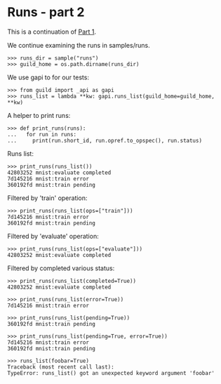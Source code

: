 # Runs - part 2

This is a continuation of [Part 1](runs-1.md).

We continue examining the runs in samples/runs.

    >>> runs_dir = sample("runs")
    >>> guild_home = os.path.dirname(runs_dir)

We use gapi to for our tests:

    >>> from guild import _api as gapi
    >>> runs_list = lambda **kw: gapi.runs_list(guild_home=guild_home, **kw)

A helper to print runs:

    >>> def print_runs(runs):
    ...   for run in runs:
    ...     print(run.short_id, run.opref.to_opspec(), run.status)

Runs list:

    >>> print_runs(runs_list())
    42803252 mnist:evaluate completed
    7d145216 mnist:train error
    360192fd mnist:train pending

Filtered by 'train' operation:

    >>> print_runs(runs_list(ops=["train"]))
    7d145216 mnist:train error
    360192fd mnist:train pending

Filtered by 'evaluate' operation:

    >>> print_runs(runs_list(ops=["evaluate"]))
    42803252 mnist:evaluate completed

Filtered by completed various status:

    >>> print_runs(runs_list(completed=True))
    42803252 mnist:evaluate completed

    >>> print_runs(runs_list(error=True))
    7d145216 mnist:train error

    >>> print_runs(runs_list(pending=True))
    360192fd mnist:train pending

    >>> print_runs(runs_list(pending=True, error=True))
    7d145216 mnist:train error
    360192fd mnist:train pending

    >>> runs_list(foobar=True)
    Traceback (most recent call last):
    TypeError: runs_list() got an unexpected keyword argument 'foobar'
